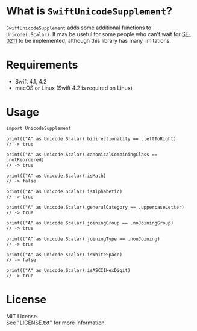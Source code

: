 # What is `SwiftUnicodeSupplement`?

`SwiftUnicodeSupplement` adds some additional functions to `Unicode(.Scalar)`.
It may be useful for some people who can't wait for [SE-0211](https://github.com/apple/swift-evolution/blob/master/proposals/0211-unicode-scalar-properties.md) to be implemented, although this library has many limitations.

# Requirements

- Swift 4.1, 4.2
- macOS or Linux (Swift 4.2 is required on Linux)

# Usage

```
import UnicodeSupplement

print(("A" as Unicode.Scalar).bidirectionality == .leftToRight)
// -> true

print(("A" as Unicode.Scalar).canonicalCombiningClass == .notReordered)
// -> true

print(("A" as Unicode.Scalar).isMath)
// -> false

print(("A" as Unicode.Scalar).isAlphabetic)
// -> true

print(("A" as Unicode.Scalar).generalCategory == .uppercaseLetter)
// -> true

print(("A" as Unicode.Scalar).joiningGroup == .noJoiningGroup)
// -> true

print(("A" as Unicode.Scalar).joiningType == .nonJoining)
// -> true

print(("A" as Unicode.Scalar).isWhiteSpace) 
// -> false

print(("A" as Unicode.Scalar).isASCIIHexDigit)
// -> true
```


# License

MIT License.  
See "LICENSE.txt" for more information.
